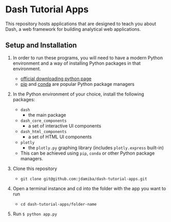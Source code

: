 # Dash Tutorial Apps 

This repository hosts applications that are designed to teach you about Dash, a web framework for building analytical web applications. 

## Setup and Installation

1. In order to run these programs, you will need to have a modern Python environment and a way of installing Python packages in that environment. 
    - [official downloading python page](https://wiki.python.org/moin/BeginnersGuide/Download)
    - [pip](https://pip.pypa.io/en/stable/installing/) and [conda](https://docs.conda.io/projects/conda/en/latest/user-guide/install/index.html) are popular Python package managers 

2. In the Python environment of your choice, install the following packages:
    - `dash`
        - the main package
    - `dash_core_components`
        - a set of interactive UI components
    - `dash_html_components`
        - a set of HTML UI components
    - `plotly`
        - the `plotly.py` graphing library (includes `plotly.express` built-in)
    - This can be achieved using `pip`, `conda` or other Python package managers.

3. Clone this repository
    - `git clone git@github.com:jdamiba/dash-tutorial-apps.git`

4. Open a terminal instance and cd into the folder with the app you want to run
    - `cd dash-tutorial-apps/folder-name`
    
5. Run `$ python app.py` 